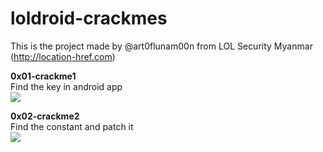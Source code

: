 # loldroid-crackmes

This is the project made by @art0flunam00n from LOL Security Myanmar 
(http://location-href.com)

<b>0x01-crackme1</b><br>
Find the key in android app<br>
<img src=https://s1.postimg.org/2fciwvrqrz/crackme1.png>

<b>0x02-crackme2</b><br>
Find the constant and patch it<br>
<img src=https://s1.postimg.org/18t7oa61xb/crackme2.png>
